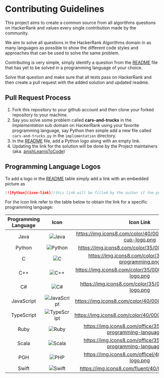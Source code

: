 # Contributing Guidelines

This project aims to create a common source from all algorithms questions on HackerRank and values every single 
contribution made by the community.

We aim to solve all questions in the HackerRank Algorithms  domain in as many languages as possible to show the 
different code styles and approaches that can be used to solve the same problem.
 
Contributing is very simple, simply identify a question from the [README](README.md) file that has yet to be solved in
a programming language of your choice. 

Solve that question and make sure that all tests pass on HackerRank and then create a pull request with the 
added solution and updated readme.
  
## Pull Request Process

1. Fork this repository to your github account and then clone your forked repository to your machine.
2. Say you solve some problem called __cars-and-trucks__ in the _Implementation_ sub domain on 
    HackerRank using your favorite programming language, say Python then simple add a new file called 
    `cars-and-trucks.py` in the `implimentation` directory. 
3. In the [README](README.md) file, add a Python logo along with an empty link.
4. Updating the link for the solution will be done by the Project maintainers (aka. [anishLearnsToCode]())

## Programming Language Logos
To add a logo in the [README](README.md) table simply add a link with an embedded picture as 
```markdown
[![Python](icon-link)](this link will be filled by the author if the pull request is accepted)
```

For the icon link refer to the table below to obtain the link for a specific programming language:

| Programming Language | Icon | Icon Link|
|:--------------------:|:----:|:----:|
| Java | ![Java](https://img.icons8.com/color/40/000000/java-coffee-cup-logo.png) | https://img.icons8.com/color/40/000000/java-coffee-cup-logo.png |
| Python | ![Python](https://img.icons8.com/color/35/000000/python.png) | https://img.icons8.com/color/35/000000/python.png |
| C | ![C](https://img.icons8.com/color/35/000000/c-programming.png) | https://img.icons8.com/color/35/000000/c-programming.png |
| C++ | ![C++](https://img.icons8.com/color/35/000000/c-plus-plus-logo.png) | https://img.icons8.com/color/35/000000/c-plus-plus-logo.png |
| C# | ![C#](https://img.icons8.com/color/35/000000/c-sharp-logo.png) | https://img.icons8.com/color/35/000000/c-sharp-logo.png |
| JavaScript | ![JavaScript](https://img.icons8.com/color/40/000000/javascript.png) | https://img.icons8.com/color/40/000000/javascript.png |
| TypeScript | ![TypeScript](https://img.icons8.com/color/40/000000/typescript.png) | https://img.icons8.com/color/40/000000/typescript.png |
| Ruby | ![Ruby](https://img.icons8.com/office/35/000000/ruby-programming-language.png) | https://img.icons8.com/office/35/000000/ruby-programming-language.png |
| Scala | ![Scala](https://img.icons8.com/dusk/35/000000/scala.png) | https://img.icons8.com/office/35/000000/ruby-programming-language.png |
| PGH | ![PHP](https://img.icons8.com/officel/40/000000/php-logo.png) | https://img.icons8.com/officel/40/000000/php-logo.png |
| Swift | ![Swift](https://img.icons8.com/fluent/40/000000/swift.png) | https://img.icons8.com/fluent/40/000000/swift.png |









